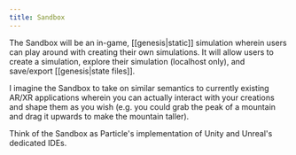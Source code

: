 ```yaml
---
title: Sandbox
---
```

The Sandbox will be an in-game, [[genesis|static]] simulation wherein users can play around with creating their own simulations. It will allow users to create a simulation, explore their simulation (localhost only), and save/export [[genesis|state files]].

I imagine the Sandbox to take on similar semantics to currently existing AR/XR applications wherein you can actually interact with your creations and shape them as you wish (e.g. you could grab the peak of a mountain and drag it upwards to make the mountain taller).

Think of the Sandbox as Particle's implementation of Unity and Unreal's dedicated IDEs.
